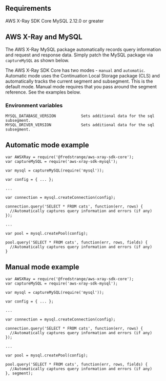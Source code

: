 
## Requirements

  AWS X-Ray SDK Core
  MySQL 2.12.0 or greater

## AWS X-Ray and MySQL

The AWS X-Ray MySQL package automatically records query information and request and
response data. Simply patch the MySQL package via `captureMySQL` as shown below.

The AWS X-Ray SDK Core has two modes - `manual` and `automatic`.
Automatic mode uses the Continuation Local Storage package (CLS) and automatically
tracks the current segment and subsegment. This is the default mode.
Manual mode requires that you pass around the segment reference. See the examples below.

### Environment variables

    MYSQL_DATABASE_VERSION           Sets additional data for the sql subsegment.
    MYSQL_DRIVER_VERSION             Sets additional data for the sql subsegment.

## Automatic mode example

    var AWSXRay = require('@fredstrange/aws-xray-sdk-core');
    var captureMySQL = require('aws-xray-sdk-mysql');

    var mysql = captureMySQL(require('mysql'));

    var config = { ... };

    ...

    var connection = mysql.createConnection(config);

    connection.query('SELECT * FROM cats', function(err, rows) {
      //Automatically captures query information and errors (if any)
    });

    ...

    var pool = mysql.createPool(config);

    pool.query('SELECT * FROM cats', function(err, rows, fields) {
      //Automatically captures query information and errors (if any)
    }

## Manual mode example

    var AWSXRay = require('@fredstrange/aws-xray-sdk-core');
    var captureMySQL = require('aws-xray-sdk-mysql');

    var mysql = captureMySQL(require('mysql'));

    var config = { ... };

    ...

    var connection = mysql.createConnection(config);

    connection.query('SELECT * FROM cats', function(err, rows) {
      //Automatically captures query information and errors (if any)
    });

    ...

    var pool = mysql.createPool(config);

    pool.query('SELECT * FROM cats', function(err, rows, fields) {
      //Automatically captures query information and errors (if any)
    }, segment);
